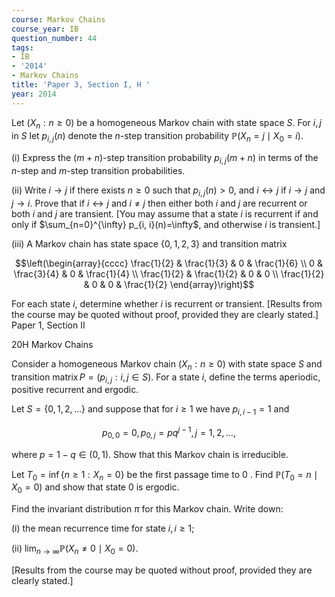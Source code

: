 ```yaml
---
course: Markov Chains
course_year: IB
question_number: 44
tags:
- IB
- '2014'
- Markov Chains
title: 'Paper 3, Section I, H '
year: 2014
---
```




Let $\left(X_{n}: n \geqslant 0\right)$ be a homogeneous Markov chain with state space $S$. For $i, j$ in $S$ let $p_{i, j}(n)$ denote the $n$-step transition probability $\mathbb{P}\left(X_{n}=j \mid X_{0}=i\right)$.

(i) Express the $(m+n)$-step transition probability $p_{i, j}(m+n)$ in terms of the $n$-step and $m$-step transition probabilities.

(ii) Write $i \rightarrow j$ if there exists $n \geqslant 0$ such that $p_{i, j}(n)>0$, and $i \leftrightarrow j$ if $i \rightarrow j$ and $j \rightarrow i$. Prove that if $i \leftrightarrow j$ and $i \neq j$ then either both $i$ and $j$ are recurrent or both $i$ and $j$ are transient. [You may assume that a state $i$ is recurrent if and only if $\sum_{n=0}^{\infty} p_{i, i}(n)=\infty$, and otherwise $i$ is transient.]

(iii) A Markov chain has state space $\{0,1,2,3\}$ and transition matrix

$$\left(\begin{array}{cccc}
\frac{1}{2} & \frac{1}{3} & 0 & \frac{1}{6} \\
0 & \frac{3}{4} & 0 & \frac{1}{4} \\
\frac{1}{2} & \frac{1}{2} & 0 & 0 \\
\frac{1}{2} & 0 & 0 & \frac{1}{2}
\end{array}\right)$$

For each state $i$, determine whether $i$ is recurrent or transient. [Results from the course may be quoted without proof, provided they are clearly stated.] Paper 1, Section II

20H Markov Chains

Consider a homogeneous Markov chain $\left(X_{n}: n \geqslant 0\right)$ with state space $S$ and transition $\operatorname{matrix} P=\left(p_{i, j}: i, j \in S\right)$. For a state $i$, define the terms aperiodic, positive recurrent and ergodic.

Let $S=\{0,1,2, \ldots\}$ and suppose that for $i \geqslant 1$ we have $p_{i, i-1}=1$ and

$$p_{0,0}=0, p_{0, j}=p q^{j-1}, j=1,2, \ldots,$$

where $p=1-q \in(0,1)$. Show that this Markov chain is irreducible.

Let $T_{0}=\inf \left\{n \geqslant 1: X_{n}=0\right\}$ be the first passage time to 0 . Find $\mathbb{P}\left(T_{0}=n \mid X_{0}=0\right)$ and show that state 0 is ergodic.

Find the invariant distribution $\pi$ for this Markov chain. Write down:

(i) the mean recurrence time for state $i, i \geqslant 1$;

(ii) $\lim _{n \rightarrow \infty} \mathbb{P}\left(X_{n} \neq 0 \mid X_{0}=0\right)$.

[Results from the course may be quoted without proof, provided they are clearly stated.]